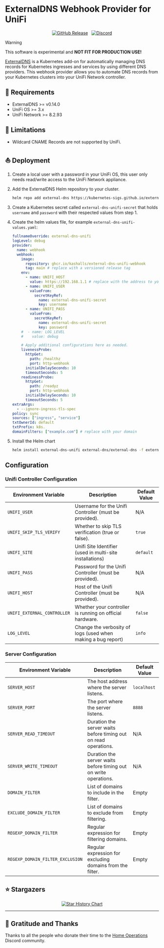 # ExternalDNS Webhook Provider for UniFi

<div align="center">

[![GitHub Release](https://img.shields.io/github/v/release/kashalls/external-dns-unifi-webhook?style=for-the-badge)](https://github.com/kashalls/external-dns-unifi-webhook/releases)&nbsp;&nbsp;
[![Discord](https://img.shields.io/discord/673534664354430999?style=for-the-badge&label&logo=discord&logoColor=white&color=blue)](https://discord.gg/home-operations)

</div>

> [!WARNING]
> This software is experimental and **NOT FIT FOR PRODUCTION USE!**

[ExternalDNS](https://github.com/kubernetes-sigs/external-dns) is a Kubernetes add-on for automatically managing DNS records for Kubernetes ingresses and services by using different DNS providers. This webhook provider allows you to automate DNS records from your Kubernetes clusters into your UniFi Network controller.

## 🎯 Requirements

- ExternalDNS >= v0.14.0
- UniFi OS >= 3.x
- UniFi Network >= 8.2.93

## 🚫 Limitations

- Wildcard CNAME Records are not supported by UniFi.

## ⛵ Deployment

1. Create a local user with a password in your UniFi OS, this user only needs read/write access to the UniFi Network appliance.

2. Add the ExternalDNS Helm repository to your cluster.

    ```sh
    helm repo add external-dns https://kubernetes-sigs.github.io/external-dns/
    ```

3. Create a Kubernetes secret called `external-dns-unifi-secret` that holds `username` and `password` with their respected values from step 1.

4. Create the helm values file, for example `external-dns-unifi-values.yaml`:

    ```yaml
    fullnameOverride: external-dns-unifi
    logLevel: debug
    provider:
      name: webhook
      webhook:
        image:
          repository: ghcr.io/kashalls/external-dns-unifi-webhook
          tag: main # replace with a versioned release tag
        env:
          - name: UNIFI_HOST
            value: https://192.168.1.1 # replace with the address to your UniFi router/controller
          - name: UNIFI_USER
            valueFrom:
              secretKeyRef:
                name: external-dns-unifi-secret
                key: username
          - name: UNIFI_PASS
            valueFrom:
              secretKeyRef:
                name: external-dns-unifi-secret
                key: password
        #  - name: LOG_LEVEL
        #    value: debug

        # Apply additional configurations here as needed.
        livenessProbe:
          httpGet:
            path: /healthz
            port: http-webhook
          initialDelaySeconds: 10
          timeoutSeconds: 5
        readinessProbe:
          httpGet:
            path: /readyz
            port: http-webhook
          initialDelaySeconds: 10
          timeoutSeconds: 5
    extraArgs:
      - --ignore-ingress-tls-spec
    policy: sync
    sources: ["ingress", "service"]
    txtOwnerId: default
    txtPrefix: k8s.
    domainFilters: ["example.com"] # replace with your domain
    ```

5. Install the Helm chart

    ```sh
    helm install external-dns-unifi external-dns/external-dns -f external-dns-unifi-values.yaml --version 1.14.3 -n external-dns
    ```

## Configuration

### Unifi Controller Configuration

| Environment Variable        | Description                                                  | Default Value |
|-----------------------------|--------------------------------------------------------------|---------------|
| `UNIFI_USER`                | Username for the Unifi Controller (must be provided).        | N/A           |
| `UNIFI_SKIP_TLS_VERIFY`     | Whether to skip TLS verification (true or false).            | `true`        |
| `UNIFI_SITE`                | Unifi Site Identifier (used in multi-site installations)     | `default`     |
| `UNIFI_PASS`                | Password for the Unifi Controller (must be provided).        | N/A           |
| `UNIFI_HOST`                | Host of the Unifi Controller (must be provided).             | N/A           |
| `UNIFI_EXTERNAL_CONTROLLER` | Whether your controller is running on official hardware.     | `false`       |
| `LOG_LEVEL`                 | Change the verbosity of logs (used when making a bug report) | `info`        |

### Server Configuration

| Environment Variable             | Description                                                      | Default Value |
|----------------------------------|------------------------------------------------------------------|---------------|
| `SERVER_HOST`                    | The host address where the server listens.                       | `localhost`   |
| `SERVER_PORT`                    | The port where the server listens.                               | `8888`        |
| `SERVER_READ_TIMEOUT`            | Duration the server waits before timing out on read operations.  | N/A           |
| `SERVER_WRITE_TIMEOUT`           | Duration the server waits before timing out on write operations. | N/A           |
| `DOMAIN_FILTER`                  | List of domains to include in the filter.                        | Empty         |
| `EXCLUDE_DOMAIN_FILTER`          | List of domains to exclude from filtering.                       | Empty         |
| `REGEXP_DOMAIN_FILTER`           | Regular expression for filtering domains.                        | Empty         |
| `REGEXP_DOMAIN_FILTER_EXCLUSION` | Regular expression for excluding domains from the filter.        | Empty         |

## ⭐ Stargazers

<div align="center">

[![Star History Chart](https://api.star-history.com/svg?repos=kashalls/external-dns-unifi-webhook&type=Date)](https://star-history.com/#kashalls/external-dns-unifi-webhook&Date)

</div>

---

## 🤝 Gratitude and Thanks

Thanks to all the people who donate their time to the [Home Operations](https://discord.gg/home-operations) Discord community.
